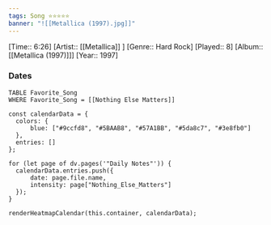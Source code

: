 ```yaml
---
tags: Song ⭐⭐⭐⭐⭐ 
banner: "![[Metallica (1997).jpg]]"
---
```

[Time:: 6:26]
[Artist:: [[Metallica]] ]
[Genre:: Hard Rock]
[Played:: 8]
[Album:: [[Metallica (1997)]]]
[Year:: 1997]
### Dates
````dataview
TABLE Favorite_Song
WHERE Favorite_Song = [[Nothing Else Matters]]
````
  ```dataviewjs
const calendarData = { 
	colors: { 
		blue: ["#9ccfd8", "#5BAAB8", "#57A1BB", "#5da8c7", "#3e8fb0"] 
	}, 
	entries: [] 
}; 

for (let page of dv.pages('"Daily Notes"')) { 
	calendarData.entries.push({ 
		date: page.file.name, 
		intensity: page["Nothing_Else_Matters"]
	}); 
} 

renderHeatmapCalendar(this.container, calendarData);
```

